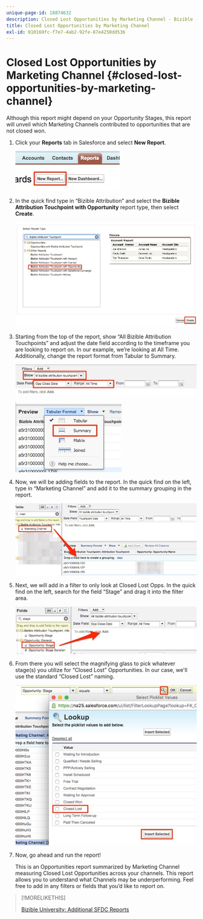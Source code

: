 ```yaml
---
unique-page-id: 18874632
description: Closed Lost Opportunities by Marketing Channel - Bizible - Product Documentation
title: Closed Lost Opportunities by Marketing Channel
exl-id: 010169fc-f7e7-4ab2-92fe-87e4250dd536
---
```

# Closed Lost Opportunities by Marketing Channel {#closed-lost-opportunities-by-marketing-channel}

Although this report might depend on your Opportunity Stages, this report will unveil which Marketing Channels contributed to opportunities that are not closed won.

1. Click your **Reports** tab in Salesforce and select **New Report**.

   ![](assets/1-3.jpg)

1. In the quick find type in “Bizible Attribution” and select the **Bizible Attribution Touchpoint with Opportunity** report type, then select **Create**.

   ![](assets/2-3.jpg)

1. Starting from the top of the report, show “All Bizible Attribution Touchpoints” and adjust the date field according to the timeframe you are looking to report on. In our example, we’re looking at All Time. Additionally, change the report format from Tabular to Summary.

   ![](assets/3-3.jpg)

   ![](assets/4-2.jpg)

1. Now, we will be adding fields to the report. In the quick find on the left, type in “Marketing Channel” and add it to the summary grouping in the report.

   ![](assets/5.jpg)

1. Next, we will add in a filter to only look at Closed Lost Opps. In the quick find on the left, search for the field “Stage” and drag it into the filter area.

   ![](assets/6.jpg)

1. From there you will select the magnifying glass to pick whatever stage(s) you utilize for “Closed Lost” Opportunities. In our case, we'll use the standard “Closed Lost” naming.

   ![](assets/7.jpg)

1. Now, go ahead and run the report!

   This is an Opportunities report summarized by Marketing Channel measuring Closed Lost Opportunities across your channels. This report allows you to understand what Channels may be underperforming. Feel free to add in any filters or fields that you’d like to report on.

>[!MORELIKETHIS]
>
>[Bizible University: Additional SFDC Reports](https://universityonline.marketo.com/courses/bizible-fundamentals-bizible-102/#/page/5c5cb68dfb384d0c9fb96cd0)
